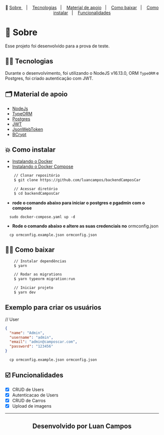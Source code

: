<p align="center">🎉
  <a href="#-sobre"> Sobre </a>&nbsp;&nbsp;&nbsp;|&nbsp;&nbsp;&nbsp;
  <a href="#-conceitos-ensinados">Tecnologias</a>&nbsp;&nbsp;&nbsp;|&nbsp;&nbsp;&nbsp;
  <a href="#-material-de-apoio">Material de apoio</a>&nbsp;&nbsp;&nbsp;|&nbsp;&nbsp;&nbsp;
    <a href="#-como-baixar">Como baixar</a>&nbsp;&nbsp;&nbsp;|&nbsp;&nbsp;&nbsp;
    <a href="#-como-instalar">Como instalar</a>&nbsp;&nbsp;&nbsp;|&nbsp;&nbsp;&nbsp;
    <a href="#️-funcionalidades">Funcionalidades</a>
</p>

# 🔖 Sobre

Esse projeto foi desenvolvido para a prova de teste.

## ✍🏻 Tecnologias

Durante o desenvolvimento, foi utilizando o NodeJS v16.13.0, ORM `TypeORM` e Postgres, foi criado
autenticação com JWT.

## 🗂 Material de apoio

- [NodeJs](https://nodejs.org/en/)
- [TypeORM](https://typeorm.io)
- [Postgres](https://www.postgresql.org/)
- [JWT](https://jwt.io)
- [JsonWebToken](https://npmjs.com/package/jsonwebtoken)
- [BCrypt](https://npmjs.com/package/bcrypt)

## 💥 Como instalar

- [Instalando o Docker](https://docs.docker.com/get-docker/)
- [Instalando o Docker Compose](https://docs.docker.com/compose/install/)

```bash
    // Clonar repositório
    $ git clone https://github.com/luancampos/backendCamposCar

    // Acessar diretório
    $ cd backendCamposCar
```

- **rode o comando abaixo para iniciar o postgres e pgadmin com o compose**

```shell
  sudo docker-compose.yaml up -d
```

- **Rode o comando abaixo e altere as suas credenciais no** ormconfig.json

```shell
  cp ormconfig.example.json ormconfig.json
```

## 👍🏻 Como baixar

```bash
    // Instalar dependências
    $ yarn

    // Rodar as migrations
    $ yarn typeorm migration:run

    // Iniciar projeto
    $ yarn dev
```

## **Exemplo para criar os usuários**<br />

// User

```json
{
  "name": "Admin",
  "username": "admin",
  "email": "admin@camposcar.com",
  "password": "123456"
}
```

```shell
  cp ormconfig.example.json ormconfig.json
```

## ☑️ Funcionalidades

- [x] CRUD de Users <br/>
- [x] Autenticacao de Users<br/>
- [x] CRUD de Carros<br/>
- [x] Upload de imagens<br />

---

<h2 align="center">Desenvolvido por  Luan Campos </h2>
